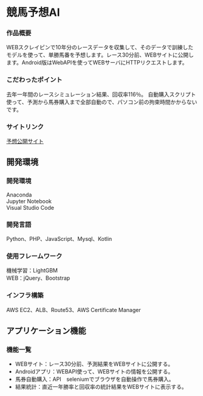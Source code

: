 # 競馬予想AI
### 作品概要
WEBスクレイピンで10年分のレースデータを収集して、そのデータで訓練したモデルを使って、単勝馬番を予想します。レース30分前、WEBサイトに公開します。Android版はWebAPIを使ってWEBサーバにHTTPリクエストします。  

### こだわったポイント
去年一年間のレースシミュレーション結果、回収率116％。 
自動購入スクリプト使って、予測から馬券購入まで全部自動ので、パソコン前の拘束時間かからないです。

### サイトリンク
[予想公開サイト](https://keiba-ai.xrea.jp/)

## 開発環境
### 開発環境
Anaconda  
Jupyter Notebook  
Visual Studio Code  

### 開発言語
Python、PHP、JavaScript、Mysql、Kotlin

### 使用フレームワーク
機械学習：LightGBM  
WEB：jQuery、Bootstrap

### インフラ構築
AWS EC2、ALB、Route53、AWS Certificate Manager

## アプリケーション機能

### 機能一覧
- WEBサイト：レース30分前、予測結果をWEBサイトに公開する。
- Androidアプリ：WEBAPI使って、WEBサイトの情報を公開する。
- 馬券自動購入：API　seleniumでブラウザを自動操作で馬券購入。
- 結果統計：直近一年勝率と回収率の統計結果をWEBサイトに表示する。